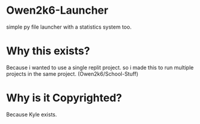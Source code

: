 # Owen2k6-Launcher
simple py file launcher with a statistics system too. 

# Why this exists?
Because i wanted to use a single replit project. so i made this to run multiple projects in the same project. (Owen2k6/School-Stuff)

# Why is it Copyrighted?
Because Kyle exists.
